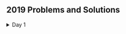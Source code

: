 ## 2019 Problems and Solutions

<details>
  <summary>Day 1</summary>
  **--- Day 1: The Tyranny of the Rocket Equation ---**
  Santa has become stranded at the edge of the Solar System while delivering presents to other planets! To accurately calculate his position in space, safely align his warp drive, and return to Earth in time to save Christmas, he needs you to bring him measurements from fifty stars.

  Collect stars by solving puzzles. Two puzzles will be made available on each day in the Advent calendar; the second puzzle is unlocked when you complete the first. Each puzzle grants one star. Good luck!

  The Elves quickly load you into a spacecraft and prepare to launch.

  At the first Go / No Go poll, every Elf is Go until the Fuel Counter-Upper. They haven't determined the amount of fuel required yet.

  Fuel required to launch a given module is based on its mass. Specifically, to find the fuel required for a module, take its mass, divide by three, round down, and subtract 2.

  For example:

  For a mass of 12, divide by 3 and round down to get 4, then subtract 2 to get 2.
  For a mass of 14, dividing by 3 and rounding down still yields 4, so the fuel required is also 2.
  For a mass of 1969, the fuel required is 654.
  For a mass of 100756, the fuel required is 33583.
  The Fuel Counter-Upper needs to know the total fuel requirement. To find it, individually calculate the fuel needed for the mass of each module (your puzzle input), then add together all the fuel values.

  What is the sum of the fuel requirements for all of the modules on your spacecraft? 
</details>
